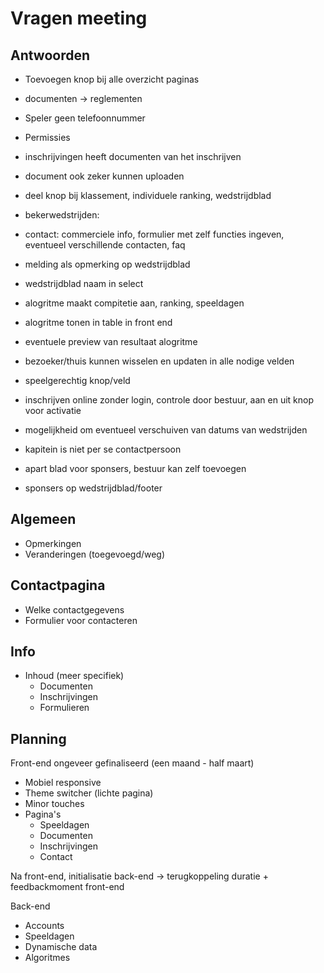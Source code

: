# Vragen meeting

## Antwoorden

- Toevoegen knop bij alle overzicht paginas
- documenten -> reglementen

- Speler geen telefoonnummer
- Permissies
- inschrijvingen heeft documenten van het inschrijven
- document ook zeker kunnen uploaden
- deel knop bij klassement, individuele ranking, wedstrijdblad
- bekerwedstrijden: 
- contact: commerciele info, formulier met zelf functies ingeven, eventueel verschillende contacten, faq
- melding als opmerking op wedstrijdblad
- wedstrijdblad naam in select 
- alogritme maakt compitetie aan, ranking, speeldagen
- alogritme tonen in table in front end
- eventuele preview van resultaat alogritme
- bezoeker/thuis kunnen wisselen en updaten in alle nodige velden
- speelgerechtig knop/veld
- inschrijven online zonder login, controle door bestuur, aan en uit knop voor activatie
- mogelijkheid om eventueel verschuiven van datums van wedstrijden
- kapitein is niet per se contactpersoon
- apart blad voor sponsers, bestuur kan zelf toevoegen
- sponsers op wedstrijdblad/footer

## Algemeen
- Opmerkingen
- Veranderingen (toegevoegd/weg)


## Contactpagina
- Welke contactgegevens
- Formulier voor contacteren

## Info
- Inhoud (meer specifiek)
    - Documenten
    - Inschrijvingen 
    - Formulieren

## Planning
Front-end ongeveer gefinaliseerd (een maand - half maart)
- Mobiel responsive
- Theme switcher (lichte pagina)
- Minor touches
- Pagina's
    - Speeldagen
    - Documenten
    - Inschrijvingen
    - Contact

Na front-end, initialisatie back-end -> terugkoppeling duratie + feedbackmoment front-end

Back-end
- Accounts
- Speeldagen
- Dynamische data
- Algoritmes